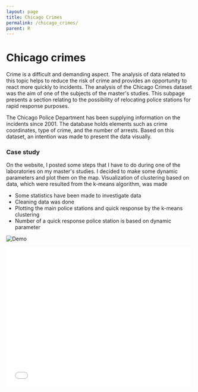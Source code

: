 ```yaml
---
layout: page
title: Chicago Crimes
permalink: /chicago_crimes/
parent: R
---
```


# Chicago crimes
Crime is a difficult and demanding aspect. The analysis of data related to this topic helps to reduce the risk of crime and provides an opportunity to react more quickly to incidents. The analysis of the Chicago Crimes dataset was the aim of one of the subjects of the master's studies. This subpage presents a section relating to the possibility of relocating police stations for rapid response purposes.

The Chicago Police Department has been supplying information on the incidents since 2001. The database holds elements such as crime coordinates, type of crime, and the number of arrests. Based on this dataset, an intention was made to present the data visually.

### Case study
On the website, I posted some steps that I have to do during one of the laboratories on my master's studies. I decided to make some dynamic parameters and plot them on the map. Visualization of clustering based on data, which were resulted from the k-means algorithm, was made
* Some statistics have been made to investigate data
* Cleaning data was done
* Plotting the main police stations and quick response by the k-means clustering
* Number of a quick response police station is based on dynamic parameter

![Demo]({{site.url}}/assets/images/chicago_crimes_files/crimes.gif)

<embed src="{{site.url}}/assets/images/chicago_crimes_files/chicago_crimes.pdf" width="500" height="375" 
 type="application/pdf">
